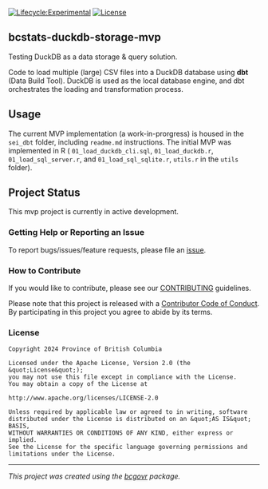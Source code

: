 <!-- badges: start -->
[![Lifecycle:Experimental](https://img.shields.io/badge/Lifecycle-Experimental-339999)](https://github.com/bcgov/repomountie/blob/master/doc/lifecycle-badges.md)
[![License](https://img.shields.io/badge/License-Apache%202.0-blue.svg)](https://opensource.org/license/apache-2-0/)
<!-- badges: end -->

## bcstats-duckdb-storage-mvp

Testing DuckDB as a data storage & query solution.

Code to load multiple (large) CSV files into a DuckDB database using **dbt** (Data Build Tool). DuckDB is used as the local database engine, and dbt orchestrates the loading and transformation process.

## Usage
The current MVP implementation (a work-in-prorgress) is housed in the `sei_dbt` folder, including `readme.md` instructions. The initial MVP was implemented in R ( `01_load_duckdb_cli.sql`, `01_load_duckdb.r`, `01_load_sql_server.r`, and `01_load_sql_sqlite.r`, `utils.r` in the `utils` folder).

## Project Status
This mvp project is currently in active development.

### Getting Help or Reporting an Issue

To report bugs/issues/feature requests, please file an [issue](https://github.com/bcgov/bcstats-duckdb/issues/).

### How to Contribute

If you would like to contribute, please see our [CONTRIBUTING](CONTRIBUTING.md) guidelines.

Please note that this project is released with a [Contributor Code of Conduct](CODE_OF_CONDUCT.md). By participating in this project you agree to abide by its terms.

### License

```
Copyright 2024 Province of British Columbia

Licensed under the Apache License, Version 2.0 (the &quot;License&quot;);
you may not use this file except in compliance with the License.
You may obtain a copy of the License at

http://www.apache.org/licenses/LICENSE-2.0

Unless required by applicable law or agreed to in writing, software distributed under the License is distributed on an &quot;AS IS&quot; BASIS,
WITHOUT WARRANTIES OR CONDITIONS OF ANY KIND, either express or implied.
See the License for the specific language governing permissions and limitations under the License.
```
---
*This project was created using the [bcgovr](https://github.com/bcgov/bcgovr) package.* 
